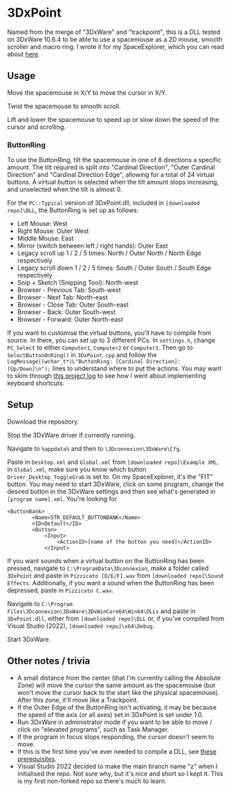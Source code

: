 # 3DxPoint
Named from the merge of "3DxWare" and "trackpoint", this is a DLL tested on 3DxWare 10.6.4 to be able to use a spacemouse as a 2D mouse, smooth scroller and macro ring. I wrote it for my SpaceExplorer, which you can read about [here](https://hackaday.io/project/192735-airberries-and-spaceexplorer/log/224884-a-introducing-3dxpoint-the-3d-trackpoint).

## Usage
Move the spacemouse in X/Y to move the cursor in X/Y. 

Twist the spacemouse to smooth scroll.

Lift and lower the spacemouse to speed up or slow down the speed of the cursor and scrolling.

### ButtonRing
To use the ButtonRing, tilt the spacemouse in one of 8 directions a specific amount. The tilt required is split into "Cardinal Direction", "Outer Cardinal Direction" and "Cardinal Direction Edge", allowing for a total of 24 virtual buttons. A virtual button is selected when the tilt amount stops increasing, and unselected when the tilt is almost 0.

For the ```PC::Typical``` version of 3DxPoint.dll, included in ```[downloaded repo]\DLL```, the ButtonRing is set up as follows:
- Left Mouse: West
- Right Mouse: Outer West
- Middle Mouse: East
- Mirror (switch between left / right hands): Outer East
- Legacy scroll up 1 / 2 / 5 times: North / Outer North / North Edge respectively
- Legacy scroll down 1 / 2 / 5 times: South / Outer South / South Edge respectively
- Snip + Sketch (Snipping Tool): North-west
- Browser - Previous Tab: South-west
- Browser - Next Tab: North-east
- Browser - Close Tab: Outer South-east
- Browser - Back: Outer South-west
- Browser - Forward: Outer North-east

If you want to customise the virtual buttons, you'll have to compile from source. In there, you can set up to 3 different PCs. In ```settings.h```, change ```PC_Select``` to either ```Computer1```, ```Computer2``` or ```Computer3```. Then go to ```SelectButtonOnRing()``` in ```3DxPoint.cpp``` and follow the ```LogMessage((wchar_t*)L"ButtonRing: [Cardinal Direction]: [Up/Down]\n");``` lines to understand where to put the actions. You may want to skim through [this project log](https://hackaday.io/project/192735-airberries-and-spaceexplorer/log/225018-c-3dxpoint-sounds-and-shortcuts) to see how I went about implementing keyboard shortcuts.

## Setup
Download the repository.

Stop the 3DxWare driver if currently running.

Navigate to ```%appdata%``` and then to ```\3Dconnexion\3DxWare\Cfg```.

Paste in ```Desktop.xml``` and ```Global.xml``` from ```[downloaded repo]\Example XML```. In ```Global.xml```, make sure you know which button ```Driver_Desktop_ToggleGrab``` is set to. On my SpaceExplorer, it's the "FIT" button. You may need to start 3DxWare, click on some program, change the desired button in the 3DxWare settings and then see what's generated in ```[program name].xml```. You're looking for 

```
<ButtonBank>
        <Name>STR_DEFAULT_BUTTONBANK</Name>
        <ID>Default</ID>
        <Button>
            <Input>
                <ActionID>[name of the button you need]</ActionID>
            </Input>
```

If you want sounds when a virtual button on the ButtonRing has been pressed, navigate to ```C:\ProgramData\3Dconnexion```, make a folder called ```3DxPoint``` and paste in ```Pizzicato [D/E/F].wav``` from ```[downloaded repo]\Sound Effects```. Additionally, if you want a sound when the ButtonRing has been depressed, paste in ```Pizzicato C.wav```.

Navigate to ```C:\Program Files\3Dconnexion\3DxWare\3DxWinCore64\Win64\DLLs``` and paste in ```3DxPoint.dll```, either from ```[downloaded repo]\DLL``` or, if you've compiled from Visual Studio (2022), ```[downloaded repo]\x64\Debug```.

Start 3DxWare.

## Other notes / trivia
- A small distance from the center (that I'm currently calling the Absolute Zone) will move the cursor the same amount as the spacemouse (but won't move the cursor back to the start like the physical spacemouse). After this zone, it'll move like a Trackpoint.
- If the Outer Edge of the ButtonRing isn't activating, it may be because the speed of the axis (or all axes) set in 3DxPoint is set under 1.0.
- Run 3DxWare in administrator mode if you want to be able to move / click on "elevated programs", such as Task Manager.
- If the program in focus stops responding, the cursor doesn't seem to move. 
- If this is the first time you've ever needed to compile a DLL, see [these prerequisites](https://learn.microsoft.com/en-us/cpp/build/walkthrough-creating-and-using-a-dynamic-link-library-cpp?view=msvc-170#prerequisites).
- Visual Studio 2022 decided to make the main branch name "z" when I initialised the repo. Not sure why, but it's nice and short so I kept it. This is my first non-forked repo so there's much to learn.